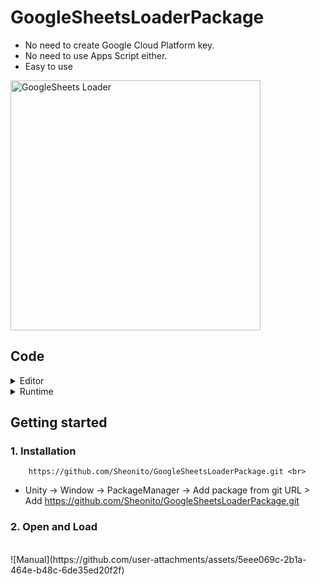 # GoogleSheetsLoaderPackage
- No need to create Google Cloud Platform key.
- No need to use Apps Script either.
- Easy to use <br>
<img src=https://github.com/user-attachments/assets/7ca07883-3f30-4a38-80eb-902d4776429d alt="GoogleSheets Loader" width="400"/> 

## Code
<details>
  <summary>Editor</summary>

  - [GoogleSheetEditor](Scripts/GoogleSheetEditor.cs) - Main <br><br>
  - [GoogleSheetDataContainer](Scripts/GoogleSheetDataContainer.cs) <br><br>
  - [GoogleSheetResponse](Scripts/GoogleSheetResponse.cs) <br><br>
  - [GoogleSheetDefine](Scripts/GoogleSheetDefine.cs)

</details>

<details>
  <summary>Runtime</summary>

  - [GoogleSheetLoader](Scripts/Scripts/GoogleSheetLoader.cs) - Json convert and save to unity



</details>

## Getting started
  ### 1. Installation <br>
        https://github.com/Sheonito/GoogleSheetsLoaderPackage.git <br>
  - Unity -> Window -> PackageManager -> Add package from git URL > Add https://github.com/Sheonito/GoogleSheetsLoaderPackage.git
        
  ### 2. Open and Load
  <br>
        ![Manual](https://github.com/user-attachments/assets/5eee069c-2b1a-464e-b48c-6de35ed20f2f)
        

